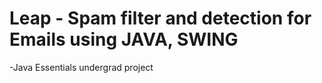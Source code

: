 # Leap - Spam filter and detection for Emails using JAVA, SWING

-Java Essentials undergrad project
